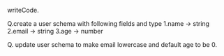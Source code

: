 writeCode.

Q.create a user schema with following fields and type
1.name -> string
2.email -> string
3.age -> number

Q. update user schema to make email lowercase and default age to be 0.

